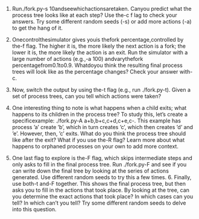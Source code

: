 1. Run./fork.py-s 10andseewhichactionsaretaken. Canyou predict what the process tree looks like at each step? Use the-c f lag to check your answers. Try some different random seeds (-s) or add more actions (-a) to get the hang of it. 



2. Onecontrolthesimulator gives youis thefork percentage,controlled by the-f flag. The higher it is, the more likely the next action is a fork; the lower it is, the more likely the action is an exit. Run the simulator with a large number of actions (e.g.,-a 100) andvarythefork percentagefrom0.1to0.9. Whatdoyou think the resulting final process trees will look like as the percentage changes? Check your answer with-c. 


3. Now, switch the output by using the-t flag (e.g., run ./fork.py-t). Given a set of process trees, can you tell which actions were taken? 



4. One interesting thing to note is what happens when a child exits; what happens to its children in the process tree? To study this, let’s create a specificexample: ./fork.py-A a+b,b+c,c+d,c+e,c-. This example has process ’a’ create ’b’, which in turn creates ’c’, which then creates ’d’ and ’e’. However, then, ’c’ exits. What do you think the process tree should like after the exit? What if you use the-R flag? Learn more about what happens to orphaned processes on your own to add more context. 


5. One last flag to explore is the-F flag, which skips intermediate steps and only asks to fill in the final process tree. Run ./fork.py-F and see if you can write down the final tree by looking at the series of actions generated. Use different random seeds to try this a few times. 6. Finally, use both-t and-F together. This shows the final process tree, but then asks you to fill in the actions that took place. By looking at the tree, can you determine the exact actions that took place? In which cases can you tell? In which can’t you tell? Try some different random seeds to delve into this question.